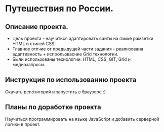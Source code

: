 # Путешествия по России.
## Описание проекта.
* Цель проекта - научиться адаптировать сайты на языке рамзетки HTML и стилей CSS.
* Главное отлчие от предыдущей части задания - реализована адаптивность + испоользваоние Grid технологии.
* Были использованы технологии: HTML, CSS, GIT, Grid и медиазапросы.
## Инструкция по использованию проекта
Скачать репозиторий и запустить в браузере :)
## Планы по доработке проекта
Научиться программировать на языке JavaScript и добавить серверной логики в проект.